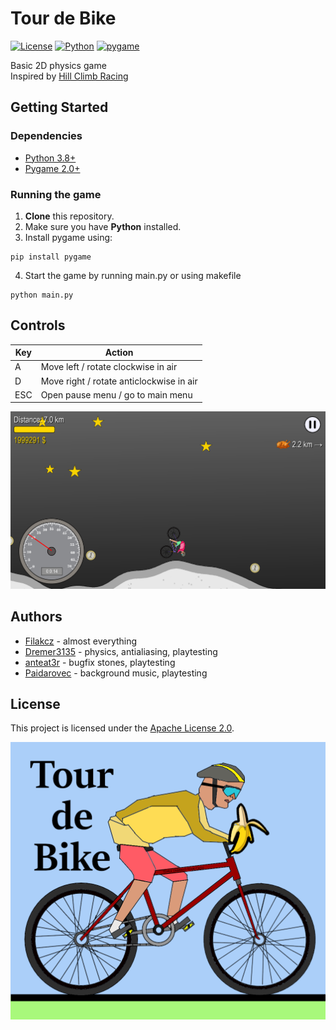 # Tour de Bike
[![License](https://img.shields.io/badge/License-Apache_2.0-blue.svg)](LICENSE)
[![Python](https://img.shields.io/badge/Python-3.8%2B-blue?logo=python)](https://www.python.org/)
[![pygame](https://img.shields.io/badge/pygame-2.0%2B-green?logo=pygame)](https://www.pygame.org/)

Basic 2D physics game <br>
Inspired by [Hill Climb Racing](https://play.google.com/store/apps/details?id=com.fingersoft.hillclimb) <br>

## Getting Started
### Dependencies
- [Python 3.8+](https://www.python.org/downloads/)
- [Pygame 2.0+](https://www.pygame.org/)

### Running the game
1. **Clone** this repository.
2. Make sure you have **Python** installed.
3. Install pygame using: 
``` 
pip install pygame
```
4. Start the game by running main.py or using makefile
```
python main.py
```
## Controls
| Key | Action |
| --- | --- |
| A | Move left / rotate clockwise in air |
| D | Move right / rotate anticlockwise in air |
| ESC | Open pause menu / go to main menu |

![Gameplay](img/smrt.png)

## Authors
- [Filakcz](https://github.com/Filakcz) - almost everything
- [Dremer3135](https://github.com/Dremer3135) - physics, antialiasing, playtesting
- [anteat3r](https://github.com/anteat3r/) - bugfix stones, playtesting
- [Paidarovec](https://github.com/HeatLair814) - background music, playtesting

## License

This project is licensed under the [Apache License 2.0](LICENSE).

![Thumbnail](img/thumbnail.png)
